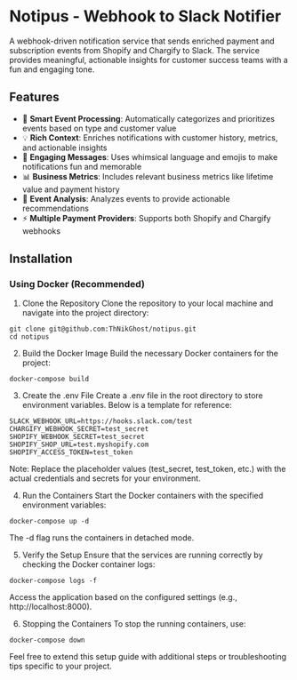 # Notipus - Webhook to Slack Notifier

A webhook-driven notification service that sends enriched payment and subscription events from Shopify and Chargify to Slack. The service provides meaningful, actionable insights for customer success teams with a fun and engaging tone.

## Features

- 🎯 **Smart Event Processing**: Automatically categorizes and prioritizes events based on type and customer value
- 💡 **Rich Context**: Enriches notifications with customer history, metrics, and actionable insights
- 🎨 **Engaging Messages**: Uses whimsical language and emojis to make notifications fun and memorable
- 📊 **Business Metrics**: Includes relevant business metrics like lifetime value and payment history
- 🔄 **Event Analysis**: Analyzes events to provide actionable recommendations
- ⚡ **Multiple Payment Providers**: Supports both Shopify and Chargify webhooks

## Installation

### Using Docker (Recommended)

1. Clone the Repository
Clone the repository to your local machine and navigate into the project directory:
```
git clone git@github.com:ThNikGhost/notipus.git
cd notipus
```

2. Build the Docker Image
Build the necessary Docker containers for the project:
```
docker-compose build
```

3. Create the .env File
Create a .env file in the root directory to store environment variables. Below is a template for reference:
```
SLACK_WEBHOOK_URL=https://hooks.slack.com/test
CHARGIFY_WEBHOOK_SECRET=test_secret
SHOPIFY_WEBHOOK_SECRET=test_secret
SHOPIFY_SHOP_URL=test.myshopify.com
SHOPIFY_ACCESS_TOKEN=test_token
```
Note: Replace the placeholder values (test_secret, test_token, etc.) with the actual credentials and secrets for your environment.

4. Run the Containers
Start the Docker containers with the specified environment variables:
```
docker-compose up -d
```
The -d flag runs the containers in detached mode.

5. Verify the Setup
Ensure that the services are running correctly by checking the Docker container logs:
```
docker-compose logs -f
```
Access the application based on the configured settings (e.g., http://localhost:8000).

6. Stopping the Containers
To stop the running containers, use:
```
docker-compose down
```
Feel free to extend this setup guide with additional steps or troubleshooting tips specific to your project.
